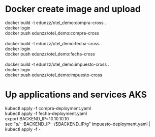 # Docker create image and upload
docker build -t edunzz/otel_demo:compra-cross .
<br>
docker login
<br>
docker push edunzz/otel_demo:compra-cross
<br>
<br>
docker build -t edunzz/otel_demo:fecha-cross .
<br>
docker login
<br>
docker push edunzz/otel_demo:fecha-cross
<br>
<br>
docker build -t edunzz/otel_demo:impuesto-cross .
<br>
docker login
<br>
docker push edunzz/otel_demo:impuesto-cross
<br>
# Up applications and services AKS
kubectl apply -f compra-deployment.yaml
<br>
kubectl apply -f fecha-deployment.yaml
<br>
export BACKEND_IP=10.10.10.10
<br>
sed "s/--BACKEND_IP--/$BACKEND_IP/g" impuesto-deployment.yaml | kubectl apply -f -
<br>
